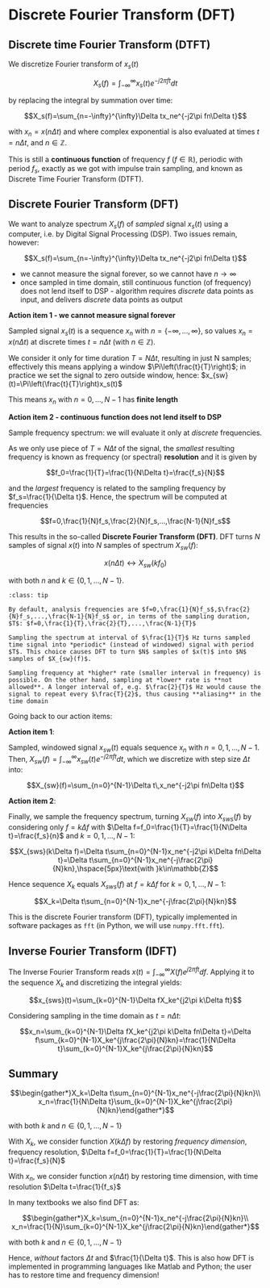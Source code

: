 # Discrete Fourier Transform (DFT)

## Discrete time Fourier Transform (DTFT)

We discretize Fourier transform of $x_s(t)$

$$X_s(f)=\int_{-\infty}^{\infty}x_s(t)e^{-j2\pi ft}dt$$

by replacing the integral by summation over time:

$$X_s(f)=\sum_{n=-\infty}^{\infty}\Delta tx_ne^{-j2\pi fn\Delta t}$$

with $x_n=x(n\Delta t)$ and where complex exponential is also evaluated at times $t=n\Delta t$, and $n\in\mathbb{Z}$.

This is still a **continuous function** of frequency $f$ ($f\in\mathbb{R}$), periodic with period $f_s$, exactly as we got with impulse train sampling, and known as Discrete Time Fourier Transform (DTFT).

## Discrete Fourier Transform (DFT)

We want to analyze spectrum $X_s(f)$ of *sampled* signal $x_s(t)$ using a computer, i.e. by Digital Signal Processing (DSP). Two issues remain, however:

$$X_s(f)=\sum_{n=-\infty}^{\infty}\Delta tx_ne^{-j2\pi fn\Delta t}$$

* we cannot measure the signal forever, so we cannot have $n\to\infty$
* once sampled in time domain, still continuous function (of frequency) does not lend itself to DSP - algorithm requires *discrete* data points as input, and delivers *discrete* data points as output

**Action item 1 - we cannot measure signal forever**

Sampled signal $x_s(t)$ is a sequence $x_n$ with $n=\{-\infty,...,\infty\}$, so values $x_n=x(n\Delta t)$ at discrete times $t=n\Delta t$ (with $n\in\mathbb{Z}$).

We consider it only for time duration $T=N\Delta t$, resulting in just N samples; effectively this means applying a window $\Pi\left(\frac{t}{T}\right)$; in practice we set the signal to zero outside window, hence: $x_{sw}(t)=\Pi\left(\frac{t}{T}\right)x_s(t)$

This means $x_n$ with $n=0,...,N-1$ has **finite length**

**Action item 2 - continuous function does not lend itself to DSP**

Sample frequency spectrum: we will evaluate it only at *discrete* frequencies.

As we only use piece of $T=N\Delta t$ of the signal, the *smallest* resulting frequency is known as frequency (or spectral) **resolution** and it is given by

$$f_0=\frac{1}{T}=\frac{1}{N\Delta t}=\frac{f_s}{N}$$

and the *largest* frequency is related to the sampling frequency by $f_s=\frac{1}{\Delta t}$. Hence, the spectrum will be computed at frequencies

$$f=0,\frac{1}{N}f_s,\frac{2}{N}f_s,...,\frac{N-1}{N}f_s$$

This results in the so-called **Discrete Fourier Transform (DFT)**. DFT turns $N$ samples of signal $x(t)$ into $N$ samples of spectrum $X_{sw}(f)$:

$$x(n\Delta t) \leftrightarrow X_{sw}(kf_0)$$

with both $n$ and $k\in\{0,1,...,N-1\}$.

```{admonition} Frequency sampling (background information)
:class: tip

By default, analysis frequencies are $f=0,\frac{1}{N}f_s$,$\frac{2}{N}f_s,...,\frac{N-1}{N}f_s$ or, in terms of the sampling duration, $T$: $f=0,\frac{1}{T},\frac{2}{T},...,\frac{N-1}{T}$

Sampling the spectrum at interval of $\frac{1}{T}$ Hz turns sampled time signal into *periodic* (instead of windowed) signal with period $T$. This choice causes DFT to turn $N$ samples of $x(t)$ into $N$ samples of $X_{sw}(f)$.

Sampling frequency at *higher* rate (smaller interval in frequency) is possible. On the other hand, sampling at *lower* rate is **not allowed**. A longer interval of, e.g. $\frac{2}{T}$ Hz would cause the signal to repeat every $\frac{T}{2}$, thus causing **aliasing** in the time domain
```

Going back to our action items:

**Action item 1**:

Sampled, windowed signal $x_{sw}(t)$ equals sequence $x_n$ with $n=0,1,...,N-1$. Then, $X_{sw}(f)=\int_{-\infty}^{\infty}x_{sw}(t)e^{-j2\pi ft}dt$, which we discretize with step size $\Delta t$ into:

$$X_{sw}(f)=\sum_{n=0}^{N-1}\Delta t\,x_ne^{-j2\pi fn\Delta t}$$

**Action item 2**:

Finally, we sample the frequency spectrum, turning $X_{sw}(f)$ into $X_{sws}(f)$ by considering only $f=k\Delta f$ with $\Delta f=f_0=\frac{1}{T}=\frac{1}{N\Delta t}=\frac{f_s}{n}$ and $k=0,1,...,N-1$:

$$X_{sws}(k\Delta f)=\Delta t\sum_{n=0}^{N-1}x_ne^{-j2\pi k\Delta fn\Delta t}=\Delta t\sum_{n=0}^{N-1}x_ne^{-j\frac{2\pi}{N}kn},\hspace{5px}\text{with }k\in\mathbb{Z}$$

Hence sequence $X_k$ equals $X_{sws}(f)$ at $f=k\Delta f$ for $k=0,1,...,N-1$:

$$X_k=\Delta t\sum_{n=0}^{N-1}x_ne^{-j\frac{2\pi}{N}kn}$$

This is the discrete Fourier transform (DFT), typically implemented in software packages as `fft` (in Python, we will use `numpy.fft.fft`).

## Inverse Fourier Transform (IDFT)

The Inverse Fourier Transform reads $x(t)=\int_{-\infty}^{\infty}X(f)e^{j2\pi ft}df$. Applying it to the sequence $X_k$ and discretizing the integral yields:

$$x_{sws}(t)=\sum_{k=0}^{N-1}\Delta fX_ke^{j2\pi k\Delta ft}$$

Considering sampling in the time domain as $t=n\Delta t$:

$$x_n=\sum_{k=0}^{N-1}\Delta fX_ke^{j2\pi k\Delta fn\Delta t}=\Delta f\sum_{k=0}^{N-1}X_ke^{j\frac{2\pi}{N}kn}=\frac{1}{N\Delta t}\sum_{k=0}^{N-1}X_ke^{j\frac{2\pi}{N}kn}$$

## Summary

$$\begin{gather*}X_k=\Delta t\sum_{n=0}^{N-1}x_ne^{-j\frac{2\pi}{N}kn}\\ x_n=\frac{1}{N\Delta t}\sum_{k=0}^{N-1}X_ke^{j\frac{2\pi}{N}kn}\end{gather*}$$

with both $k$ and $n\in\{0,1,...,N-1\}$

With $X_k$, we consider function $X(k\Delta f)$ by restoring *frequency dimension*, frequency resolution, $\Delta f=f_0=\frac{1}{T}=\frac{1}{N\Delta t}=\frac{f_s}{N}$

With $x_n$, we consider function $x(n\Delta t)$ by restoring time dimension, with time resolution $\Delta t=\frac{1}{f_s}$

In many textbooks we also find DFT as:

$$\begin{gather*}X_k=\sum_{n=0}^{N-1}x_ne^{-j\frac{2\pi}{N}kn}\\ x_n=\frac{1}{N}\sum_{k=0}^{N-1}X_ke^{j\frac{2\pi}{N}kn}\end{gather*}$$

with both $k$ and $n\in\{0,1,...,N-1\}$

Hence, *without* factors $\Delta t$ and $\frac{1}{\Delta t}$. This is also how DFT is implemented in programming languages like Matlab and Python; the user has to restore time and frequency dimension!

